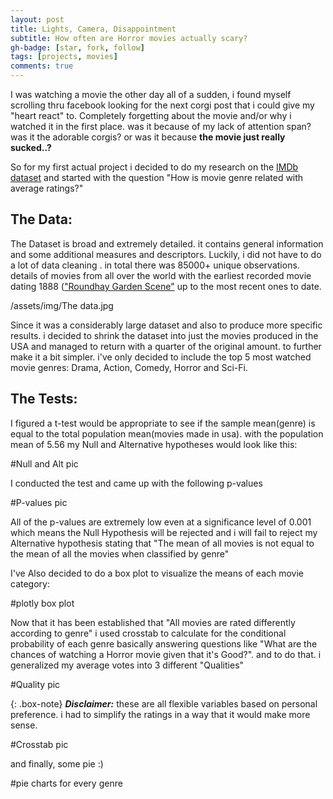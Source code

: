 ```yaml
---
layout: post
title: Lights, Camera, Disappointment
subtitle: How often are Horror movies actually scary?
gh-badge: [star, fork, follow]
tags: [projects, movies]
comments: true
---
```


I was watching a movie the other day all of a sudden, i found myself scrolling thru facebook looking for the next corgi post that i could give my "heart react" to. Completely forgetting about the movie and/or why i watched it in the first place. was it because of my lack of attention span? was it the adorable corgis? or was it because **the movie just really sucked..?**

So for my first actual project i decided to do my research on the [IMDb dataset](https://datasets.imdbws.com/) and started with the question "How is movie genre related with average ratings?"

## The Data:

The Dataset is broad and extremely detailed. it contains general information and some additional measures and descriptors. Luckily, i did not have to do a lot of data cleaning . in total there was 85000+ unique observations. details of movies from all over the world with the earliest recorded movie dating 1888 (["Roundhay Garden Scene"](https://www.imdb.com/title/tt0392728/) up to the most recent ones to date.

/assets/img/The data.jpg

Since it was a considerably large dataset and also to produce more specific results. i decided to shrink the dataset into just the movies produced in the USA and managed to return with a quarter of the original amount. to further make it a bit simpler. i've only decided to include the top 5 most watched movie genres: Drama, Action, Comedy, Horror and Sci-Fi.

## The Tests:

I figured a t-test would be appropriate to see if the sample mean(genre) is equal to the total population mean(movies made in usa). with the population mean of 5.56 my Null and Alternative hypotheses would look like this:

#Null and Alt pic

I conducted the test and came up with the following p-values

#P-values pic

All of the p-values are extremely low even at a significance level of 0.001 which means the Null Hypothesis will be rejected and i will fail to reject my Alternative hypothesis stating that "The mean of all movies is not equal to the mean of all the movies when classified by genre"

I've Also decided to do a box plot to visualize the means of each movie category:

#plotly box plot

Now that it has been established that "All movies are rated differently according to genre" i used crosstab to calculate for the conditional probability of each genre basically answering questions like "What are the chances of watching a Horror movie given that it's Good?". and to do that. i generalized my average votes into 3 different "Qualities"

#Quality pic

{: .box-note}
***Disclaimer:*** these are all flexible variables based on personal preference. i had to simplify the ratings in a way that it would make more sense.

#Crosstab pic

and finally, some pie :)

#pie charts for every genre



